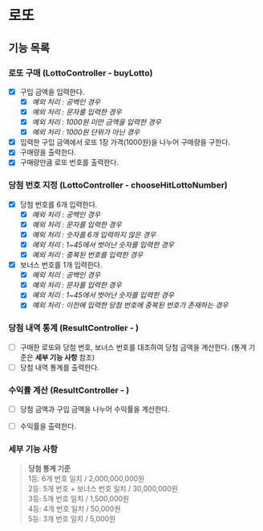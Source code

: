 # 로또

## 기능 목록

### 로또 구매 (LottoController - buyLotto)
- [x] 구입 금액을 입력한다.
  - [x] _예외 처리 : 공백인 경우_
  - [x] _예외 처리 : 문자를 입력한 경우_
  - [x] _예외 처리 : 1000원 미만 금액을 입력한 경우_
  - [x] _예외 처리 : 1000원 단위가 아닌 경우_
- [x] 입력한 구입 금액에서 로또 1장 가격(1000원)을 나누어 구매량을 구한다.
- [x] 구매량을 출력한다.
- [x] 구매량만큼 로또 번호를 출력한다.

### 당첨 번호 지정 (LottoController - chooseHitLottoNumber)
- [x] 당첨 번호를 6개 입력한다.
  - [x] _예외 처리 : 공백인 경우_
  - [x] _예외 처리 : 문자를 입력한 경우_
  - [x] _예외 처리 : 숫자를 6개 입력하지 않은 경우_
  - [x] _예외 처리 : 1~45에서 벗어난 숫자를 입력한 경우_
  - [x] _예외 처리 : 중복된 번호를 입력한 경우_
- [x] 보너스 번호를 1개 입력한다.
  - [x] _예외 처리 : 공백인 경우_
  - [x] _예외 처리 : 문자를 입력한 경우_
  - [x] _예외 처리 : 1~45에서 벗어난 숫자를 입력한 경우_
  - [x] _예외 처리 : 이전에 입력한 당첨 번호에 중복된 번호가 존재하는 경우_

### 당첨 내역 통계 (ResultController - )
- [ ] 구매한 로또와 당첨 번호, 보너스 번호를 대조하여 당첨 금액을 계산한다. (통계 기준은 **세부 기능 사항** 참조)
- [ ] 당첨 내역 통계를 출력한다.

### 수익률 계산 (ResultController - )
- [ ] 당첨 금액과 구입 금액을 나누어 수익률을 계산한다.
- [ ] 수익률을 출력한다.


### 세부 기능 사항
> **당첨 통계 기준**<br>
1등: 6개 번호 일치 / 2,000,000,000원<br>
2등: 5개 번호 + 보너스 번호 일치 / 30,000,000원<br>
3등: 5개 번호 일치 / 1,500,000원<br>
4등: 4개 번호 일치 / 50,000원<br>
5등: 3개 번호 일치 / 5,000원<br>

